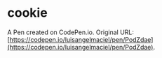 # cookie

A Pen created on CodePen.io. Original URL: [https://codepen.io/luisangelmaciel/pen/PodZdae](https://codepen.io/luisangelmaciel/pen/PodZdae).


